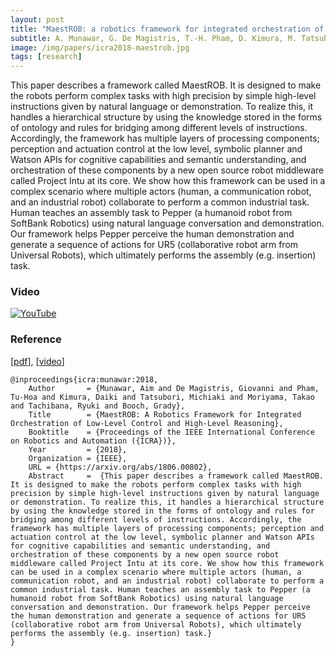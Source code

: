 ```yaml
---
layout: post
title: "MaestROB: a robotics framework for integrated orchestration of low-level control and high-level reasoning"
subtitle: A. Munawar, G. De Magistris, T.-H. Pham, D. Kimura, M. Tatsubori, T. Moriyama, R. Tachibana, G. Booch, IEEE International Conference on Robotics and Automation (ICRA), 2018
image: /img/papers/icra2018-maestrob.jpg
tags: [research]
---
```


This paper describes a framework called MaestROB. It is designed to make the robots perform complex tasks with high precision by simple high-level instructions given by natural language or demonstration. To realize this, it handles a hierarchical structure by using the knowledge stored in the forms of ontology and rules for bridging among different levels of instructions. Accordingly, the framework has multiple layers of processing components; perception and actuation control at the low level, symbolic planner and Watson APIs for cognitive capabilities and semantic understanding, and orchestration of these components by a new open source robot middleware called Project Intu at its core. We show how this framework can be used in a complex scenario where multiple actors (human, a communication robot, and an industrial robot) collaborate to perform a common industrial task. Human teaches an assembly task to Pepper (a humanoid robot from SoftBank Robotics) using natural language conversation and demonstration. Our framework helps Pepper perceive the human demonstration and generate a sequence of actions for UR5 (collaborative robot arm from Universal Robots), which ultimately performs the assembly (e.g. insertion) task.

### Video

[![YouTube](http://img.youtube.com/vi/19JsdZi0TWU/0.jpg)](https://www.youtube.com/watch?v=19JsdZi0TWU)

### Reference

[[pdf](https://arxiv.org/abs/1806.00802)], [[video](https://www.youtube.com/watch?v=19JsdZi0TWU)]

~~~
@inproceedings{icra:munawar:2018,
    Author       = {Munawar, Aim and De Magistris, Giovanni and Pham, Tu-Hoa and Kimura, Daiki and Tatsubori, Michiaki and Moriyama, Takao and Tachibana, Ryuki and Booch, Grady},
    Title        = {MaestROB: A Robotics Framework for Integrated Orchestration of Low-Level Control and High-Level Reasoning},
    Booktitle    = {Proceedings of the IEEE International Conference on Robotics and Automation ({ICRA})},
    Year         = {2018},
    Organization = {IEEE},
    URL = {https://arxiv.org/abs/1806.00802},
    Abstract     =  {This paper describes a framework called MaestROB. It is designed to make the robots perform complex tasks with high precision by simple high-level instructions given by natural language or demonstration. To realize this, it handles a hierarchical structure by using the knowledge stored in the forms of ontology and rules for bridging among different levels of instructions. Accordingly, the framework has multiple layers of processing components; perception and actuation control at the low level, symbolic planner and Watson APIs for cognitive capabilities and semantic understanding, and orchestration of these components by a new open source robot middleware called Project Intu at its core. We show how this framework can be used in a complex scenario where multiple actors (human, a communication robot, and an industrial robot) collaborate to perform a common industrial task. Human teaches an assembly task to Pepper (a humanoid robot from SoftBank Robotics) using natural language conversation and demonstration. Our framework helps Pepper perceive the human demonstration and generate a sequence of actions for UR5 (collaborative robot arm from Universal Robots), which ultimately performs the assembly (e.g. insertion) task.}
}
~~~
